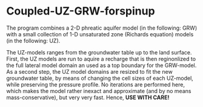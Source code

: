 # Coupled-UZ-GRW-forspinup

The program combines a 2-D phreatic aquifer model (in the following: GRW)  with a small collection of 1-D unsaturated zone (Richards equation) models (in the following: UZ). 

The UZ-models ranges from the groundwater table up to the land surface. First, the UZ models are run to aquire a recharge that is then reginonlized to the full lateral model domain an used as a top boundary for the GRW-model. As a second step, the UZ model domains are resized to fit the new groundwater table, by means of changing the cell sizes of each UZ-model, while preserving the pressure profile. No iterations are  performed here, which makes the model rather inexact and approximate (and by no means mass-conservative), but very very fast. Hence, <b>USE WITH CARE! 

